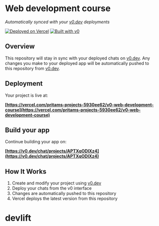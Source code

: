 # Web development course

*Automatically synced with your [v0.dev](https://v0.dev) deployments*

[![Deployed on Vercel](https://img.shields.io/badge/Deployed%20on-Vercel-black?style=for-the-badge&logo=vercel)](https://vercel.com/pritams-projects-5930ee62/v0-web-development-course)
[![Built with v0](https://img.shields.io/badge/Built%20with-v0.dev-black?style=for-the-badge)](https://v0.dev/chat/projects/APTXqODlXz4)

## Overview

This repository will stay in sync with your deployed chats on [v0.dev](https://v0.dev).
Any changes you make to your deployed app will be automatically pushed to this repository from [v0.dev](https://v0.dev).

## Deployment

Your project is live at:

**[https://vercel.com/pritams-projects-5930ee62/v0-web-development-course](https://vercel.com/pritams-projects-5930ee62/v0-web-development-course)**

## Build your app

Continue building your app on:

**[https://v0.dev/chat/projects/APTXqODlXz4](https://v0.dev/chat/projects/APTXqODlXz4)**

## How It Works

1. Create and modify your project using [v0.dev](https://v0.dev)
2. Deploy your chats from the v0 interface
3. Changes are automatically pushed to this repository
4. Vercel deploys the latest version from this repository
# devlift
